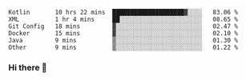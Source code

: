 <!--START_SECTION:waka-->

```text
Kotlin       10 hrs 22 mins  ████████████████████▓░░░░   83.06 %
XML          1 hr 4 mins     ██░░░░░░░░░░░░░░░░░░░░░░░   08.65 %
Git Config   18 mins         ▓░░░░░░░░░░░░░░░░░░░░░░░░   02.47 %
Docker       15 mins         ▓░░░░░░░░░░░░░░░░░░░░░░░░   02.10 %
Java         9 mins          ▒░░░░░░░░░░░░░░░░░░░░░░░░   01.30 %
Other        9 mins          ▒░░░░░░░░░░░░░░░░░░░░░░░░   01.22 %
```

<!--END_SECTION:waka-->

### Hi there 👋

<!--
**DnC275/DnC275** is a ✨ _special_ ✨ repository because its `README.md` (this file) appears on your GitHub profile.

Here are some ideas to get you started:

- 🔭 I’m currently working on ...
- 🌱 I’m currently learning ...
- 👯 I’m looking to collaborate on ...
- 🤔 I’m looking for help with ...
- 💬 Ask me about ...
- 📫 How to reach me: ...
- 😄 Pronouns: ...
- ⚡ Fun fact: ...
-->
